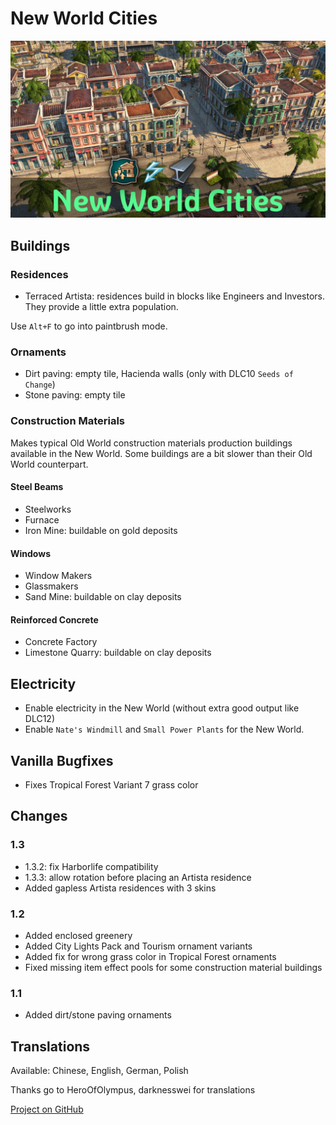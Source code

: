 # New World Cities

![](./banner.jpg)

## Buildings

### Residences

- Terraced Artista: residences build in blocks like Engineers and Investors.
  They provide a little extra population.

Use `Alt+F` to go into paintbrush mode.

### Ornaments

- Dirt paving: empty tile, Hacienda walls (only with DLC10 `Seeds of Change`)
- Stone paving: empty tile

### Construction Materials

Makes typical Old World construction materials production buildings available in the New World.
Some buildings are a bit slower than their Old World counterpart.

#### Steel Beams

- Steelworks
- Furnace
- Iron Mine: buildable on gold deposits

#### Windows

- Window Makers
- Glassmakers
- Sand Mine: buildable on clay deposits

#### Reinforced Concrete

- Concrete Factory
- Limestone Quarry: buildable on clay deposits

## Electricity

- Enable electricity in the New World (without extra good output like DLC12)
- Enable `Nate's Windmill` and `Small Power Plants` for the New World.

## Vanilla Bugfixes

- Fixes Tropical Forest Variant 7 grass color

## Changes

### 1.3

- 1.3.2: fix Harborlife compatibility
- 1.3.3: allow rotation before placing an Artista residence
- Added gapless Artista residences with 3 skins

### 1.2

- Added enclosed greenery
- Added City Lights Pack and Tourism ornament variants
- Added fix for wrong grass color in Tropical Forest ornaments
- Fixed missing item effect pools for some construction material buildings

### 1.1

- Added dirt/stone paving ornaments

## Translations

Available: Chinese, English, German, Polish

Thanks go to HeroOfOlympus, darknesswei for translations

[Project on GitHub](https://github.com/jakobharder/anno-1800-jakobs-mods)
